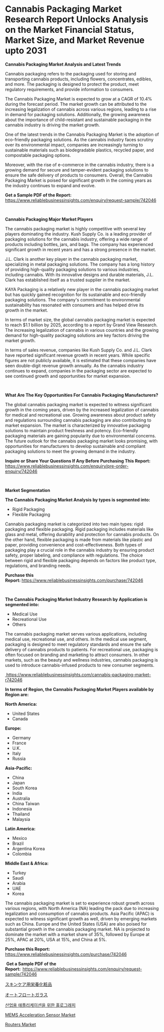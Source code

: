 <p><h1>Cannabis Packaging Market Research Report Unlocks Analysis on the Market Financial Status, Market Size, and Market Revenue upto 2031</h1></p><p><strong>Cannabis Packaging Market Analysis and Latest Trends</strong></p>
<p><p>Cannabis packaging refers to the packaging used for storing and transporting cannabis products, including flowers, concentrates, edibles, and more. The packaging is designed to protect the product, meet regulatory requirements, and provide information to consumers.</p><p>The Cannabis Packaging Market is expected to grow at a CAGR of 10.4% during the forecast period. The market growth can be attributed to the increasing legalization of cannabis across various regions, leading to a rise in demand for packaging solutions. Additionally, the growing awareness about the importance of child-resistant and sustainable packaging in the cannabis industry is driving the market growth.</p><p>One of the latest trends in the Cannabis Packaging Market is the adoption of eco-friendly packaging solutions. As the cannabis industry faces scrutiny over its environmental impact, companies are increasingly turning to sustainable materials such as biodegradable plastics, recycled paper, and compostable packaging options.</p><p>Moreover, with the rise of e-commerce in the cannabis industry, there is a growing demand for secure and tamper-evident packaging solutions to ensure the safe delivery of products to consumers. Overall, the Cannabis Packaging Market is poised for significant growth in the coming years as the industry continues to expand and evolve.</p></p>
<p><strong>Get a Sample PDF of the Report:&nbsp;</strong> <a href="https://www.reliablebusinessinsights.com/enquiry/request-sample/742046">https://www.reliablebusinessinsights.com/enquiry/request-sample/742046</a></p>
<p>&nbsp;</p>
<p><strong>Cannabis Packaging Major Market Players</strong></p>
<p><p>The cannabis packaging market is highly competitive with several key players dominating the industry. Kush Supply Co. is a leading provider of packaging solutions for the cannabis industry, offering a wide range of products including bottles, jars, and bags. The company has experienced significant growth in recent years and has a strong presence in the market.</p><p>J.L. Clark is another key player in the cannabis packaging market, specializing in metal packaging solutions. The company has a long history of providing high-quality packaging solutions to various industries, including cannabis. With its innovative designs and durable materials, J.L. Clark has established itself as a trusted supplier in the market.</p><p>KAYA Packaging is a relatively new player in the cannabis packaging market but has quickly gained recognition for its sustainable and eco-friendly packaging solutions. The company's commitment to environmental sustainability has resonated with consumers and has helped drive its growth in the market.</p><p>In terms of market size, the global cannabis packaging market is expected to reach $1.1 billion by 2025, according to a report by Grand View Research. The increasing legalization of cannabis in various countries and the growing demand for high-quality packaging solutions are key factors driving the market growth.</p><p>In terms of sales revenue, companies like Kush Supply Co. and J.L. Clark have reported significant revenue growth in recent years. While specific figures are not publicly available, it is estimated that these companies have seen double-digit revenue growth annually. As the cannabis industry continues to expand, companies in the packaging sector are expected to see continued growth and opportunities for market expansion.</p></p>
<p>&nbsp;</p>
<p><strong>What Are The Key Opportunities For Cannabis Packaging Manufacturers?</strong></p>
<p><p>The global cannabis packaging market is expected to witness significant growth in the coming years, driven by the increased legalization of cannabis for medical and recreational use. Growing awareness about product safety and regulations surrounding cannabis packaging are also contributing to market expansion. The market is characterized by innovative packaging solutions to maintain product freshness and potency. Eco-friendly packaging materials are gaining popularity due to environmental concerns. The future outlook for the cannabis packaging market looks promising, with opportunities for manufacturers to develop sustainable and compliant packaging solutions to meet the growing demand in the industry.</p></p>
<p><strong>Inquire or Share Your Questions If Any Before Purchasing This Report:</strong> <a href="https://www.reliablebusinessinsights.com/enquiry/pre-order-enquiry/742046">https://www.reliablebusinessinsights.com/enquiry/pre-order-enquiry/742046</a></p>
<p>&nbsp;</p>
<p><strong>Market Segmentation</strong></p>
<p><strong>The Cannabis Packaging Market Analysis by types is segmented into:</strong></p>
<p><ul><li>Rigid Packaging</li><li>Flexible Packaging</li></ul></p>
<p><p>Cannabis packaging market is categorized into two main types: rigid packaging and flexible packaging. Rigid packaging includes materials like glass and metal, offering durability and protection for cannabis products. On the other hand, flexible packaging is made from materials like plastic and paper, providing convenience and cost-effectiveness. Both types of packaging play a crucial role in the cannabis industry by ensuring product safety, proper labeling, and compliance with regulations. The choice between rigid and flexible packaging depends on factors like product type, regulations, and branding needs.</p></p>
<p><strong>Purchase this Report:&nbsp;</strong><a href="https://www.reliablebusinessinsights.com/purchase/742046">https://www.reliablebusinessinsights.com/purchase/742046</a></p>
<p>&nbsp;</p>
<p><strong>The Cannabis Packaging Market Industry Research by Application is segmented into:</strong></p>
<p><ul><li>Medical Use</li><li>Recreational Use</li><li>Others</li></ul></p>
<p><p>The cannabis packaging market serves various applications, including medical use, recreational use, and others. In the medical use segment, packaging is designed to meet regulatory standards and ensure the safe delivery of cannabis products to patients. For recreational use, packaging is often focused on branding and marketing to attract consumers. In other markets, such as the beauty and wellness industries, cannabis packaging is used to introduce cannabis-infused products to new consumer segments.</p></p>
<p><a href="https://www.reliablebusinessinsights.com/cannabis-packaging-market-r742046">&nbsp;https://www.reliablebusinessinsights.com/cannabis-packaging-market-r742046</a></p>
<p><strong>In terms of Region, the Cannabis Packaging Market Players available by Region are:</strong></p>
<p>
    <p> <strong> North America: </strong>
        <ul>
            <li>United States</li>
            <li>Canada</li>
        </ul>
        </p> 
    <p> <strong> Europe: </strong>
        <ul>
            <li>Germany</li>
            <li>France</li>
            <li>U.K.</li>
            <li>Italy</li>
            <li>Russia</li>
        </ul>
        </p> 
    <p> <strong> Asia-Pacific: </strong>
        <ul>
            <li>China</li>
            <li>Japan</li>
            <li>South Korea</li>
            <li>India</li>
            <li>Australia</li>
            <li>China Taiwan</li>
            <li>Indonesia</li>
            <li>Thailand</li>
            <li>Malaysia</li>
        </ul>
        </p> 
    <p> <strong> Latin America: </strong>
        <ul>
            <li>Mexico</li>
            <li>Brazil</li>
            <li>Argentina Korea</li>
            <li>Colombia</li>
        </ul>
        </p> 
    <p> <strong> Middle East & Africa: </strong>
        <ul>
            <li>Turkey</li>
            <li>Saudi</li>
            <li>Arabia</li>
            <li>UAE</li>
            <li>Korea</li>
        </ul>
    </p>
    </p>
<p><p>The cannabis packaging market is set to experience robust growth across various regions, with North America (NA) leading the pack due to increasing legalization and consumption of cannabis products. Asia Pacific (APAC) is expected to witness significant growth as well, driven by emerging markets such as China. Europe and the United States (USA) are also poised for substantial growth in the cannabis packaging market. NA is projected to dominate the market with a market share of 35%, followed by Europe at 25%, APAC at 20%, USA at 15%, and China at 5%.</p></p>
<p><strong>Purchase this Report: </strong><a href="https://www.reliablebusinessinsights.com/purchase/742046">https://www.reliablebusinessinsights.com/purchase/742046</a></p>
<p>&nbsp;<strong>Get a Sample PDF of the Report:&nbsp;&nbsp;</strong><a href="https://www.reliablebusinessinsights.com/enquiry/request-sample/742046">https://www.reliablebusinessinsights.com/enquiry/request-sample/742046</a></p>
<p><strong></strong></p>
<p><p><a href="https://medium.com/@ryleebauch2023/%E3%82%B9%E3%82%AD%E3%83%B3%E3%82%B1%E3%82%A2%E7%94%A8%E3%82%B5%E3%83%97%E3%83%AA%E3%83%A1%E3%83%B3%E3%83%88%E5%B8%82%E5%A0%B4%E3%81%AE%E5%B8%82%E5%A0%B4%E8%AA%BF%E6%9F%BB%E3%83%AC%E3%83%9D%E3%83%BC%E3%83%88-2024%E5%B9%B4%E3%81%8B%E3%82%892031%E5%B9%B4%E3%81%BE%E3%81%A7%E3%81%AE%E6%AD%B4%E5%8F%B2%E3%81%A8%E4%BA%88%E6%B8%AC-05c2a6a8a93e">スキンケア用栄養化粧品</a></p><p><a href="https://github.com/ReyesKohler20231/Market-Research-Report-List-1/blob/main/262766697366.md">オートフロートガラス</a></p><p><a href="https://github.com/victorsharp87978/Market-Research-Report-List-1/blob/main/377098388924.md">산업용 애플리케이션을 위한 홀로그래피</a></p><p><a href="https://issuu.com/reportprime-2/docs/mems-acceleration-sensor-market-size-2030.pptx">MEMS Acceleration Sensor Market</a></p><p><a href="https://github.com/Airanohannonzb68e5pb53oc1/Market-Research-Report-List-2/blob/main/routers-market.md">Routers Market</a></p></p>